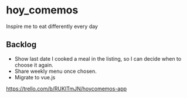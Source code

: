 # hoy_comemos
Inspire me to eat differently every day


## Backlog
- Show last date I cooked a meal in the listing, so I can decide when to choose it again.
- Share weekly menu once chosen.
- Migrate to vue.js

https://trello.com/b/RUKITmJN/hoycomemos-app
